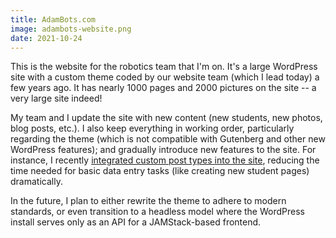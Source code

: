```yaml
---
title: AdamBots.com
image: adambots-website.png
date: 2021-10-24
---
```

This is the website for the robotics team that I'm on. It's a large WordPress site with a custom theme coded by our website team (which I lead today) a few years ago. It has nearly 1000 pages and 2000 pictures on the site -- a very large site indeed!

My team and I update the site with new content (new students, new photos, blog posts, etc.). I also keep everything in working order, particularly regarding the theme (which is not compatible with Gutenberg and other new WordPress features); and gradually introduce new features to the site. For instance, I recently [integrated custom post types into the site](https://blog.unixfy.net/easier-editing-for-repetitive-data-in-wordpress/), reducing the time needed for basic data entry tasks (like creating new student pages) dramatically.

In the future, I plan to either rewrite the theme to adhere to modern standards, or even transition to a headless model where the WordPress install serves only as an API for a JAMStack-based frontend.